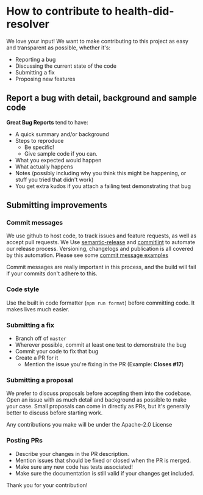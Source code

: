 # How to contribute to health-did-resolver

We love your input! We want to make contributing to this project as easy and transparent as possible, whether it's:

- Reporting a bug
- Discussing the current state of the code
- Submitting a fix
- Proposing new features

## Report a bug with detail, background and sample code
**Great Bug Reports** tend to have:

- A quick summary and/or background
- Steps to reproduce
  - Be specific!
  - Give sample code if you can.
- What you expected would happen
- What actually happens
- Notes (possibly including why you think this might be happening, or stuff you tried that didn't work)
- You get extra kudos if you attach a failing test demonstrating that bug  

## Submitting improvements

### Commit messages
We use github to host code, to track issues and feature requests, as well as accept pull requests.
We Use [semantic-release](https://github.com/semantic-release/semantic-release) and
[commitlint](https://github.com/conventional-changelog/commitlint) to automate our release process.
Versioning, changelogs and publication is all covered by this automation.
Please see some [commit message examples](https://github.com/semantic-release/semantic-release#commit-message-format)

Commit messages are really important in this process, and the build will fail if your commits don't adhere to this.

### Code style
Use the built in code formatter (`npm run format`) before committing code. It makes lives much easier.  

### Submitting a fix
- Branch off of `master`
- Wherever possible, commit at least one test to demonstrate the bug
- Commit your code to fix that bug
- Create a PR for it
    - Mention the issue you're fixing in the PR (Example: __Closes #17__) 

### Submitting a proposal
We prefer to discuss proposals before accepting them into the codebase.
Open an issue with as much detail and background as possible to make your case. 
Small proposals can come in directly as PRs, but it's generally better to discuss before starting work.

Any contributions you make will be under the Apache-2.0 License

### Posting PRs
- Describe your changes in the PR description.
- Mention issues that should be fixed or closed when the PR is merged.
- Make sure any new code has tests associated!
- Make sure the documentation is still valid if your changes get included.

Thank you for your contribution!